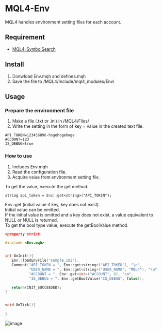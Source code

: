 # MQL4-Env
MQL4 handles environment setting files for each account.


## Requirement
- [MQL4-SymbolSearch](https://github.com/KeisukeIwabuchi/MQL4-SymbolSearch)


## Install
1. Donwload Env.mqh and defines.mqh
2. Save the file to /MQL4/Include/mql4_modules/Env/


## Usage
### Prepare the environment file
1. Make a file (.txt or .ini) in /MQL4/Files/ 
2. Write the setting in the form of key = value in the created text file.

```
API_TOKEN=123456890-hogehogehoge
ACCOUNT=123
IS_DEBUG=true
```

### How to use
1. Includes Env.mqh
2. Read the configuration file.
3. Acquire value from environment setting file.

To get the value, execute the get method.
```
string api_token = Env::get<string>("API_TOKEN");
```

Env::get <type of value to retrieve> (initial value if key, key does not exist).  
Initial value can be omitted.  
If the initial value is omitted and a key does not exist, a value equivalent to NULL or NULL is returned.  
To get the bool type value, execute the getBoolValue method.
``` cpp
#property strict

#include <Env.mqh>


int OnInit(){
   Env::loadEnvFile("sample.ini");
   Comment("API_TOKEN = ", Env::get<string>("API_TOKEN"), "\n",
           "USER_NAME = ", Env::get<string>("USER_NAME", "MQL4"), "\n",
           "ACCOUNT = ", Env::get<int>("ACCOUNT", 0), "\n",
           "IS_DEBUG = ", Env::getBoolValue("IS_DEBUG", false));

   return(INIT_SUCCEEDED);
}


void OnTick(){
   
}
```
![image](https://cloud.githubusercontent.com/assets/14832366/25302730/e479bf20-277f-11e7-8f48-45e134246543.png)
